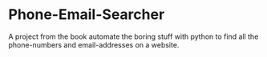 # Phone-Email-Searcher
A project from the book automate the boring stuff with python to find all the phone-numbers and email-addresses on a website.
